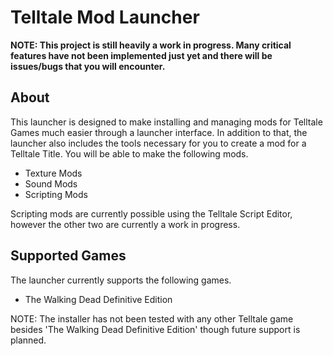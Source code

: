 # Telltale Mod Launcher

**NOTE: This project is still heavily a work in progress. Many critical features have not been implemented just yet and there will be issues/bugs that you will encounter.**

## About
This launcher is designed to make installing and managing mods for Telltale Games much easier through a launcher interface. In addition to that, the launcher also includes the tools necessary for you to create a mod for a Telltale Title. You will be able to make the following mods.
- Texture Mods
- Sound Mods
- Scripting Mods

Scripting mods are currently possible using the Telltale Script Editor, however the other two are currently a work in progress.

## Supported Games
The launcher currently supports the following games.
- The Walking Dead Definitive Edition

NOTE: The installer has not been tested with any other Telltale game besides 'The Walking Dead Definitive Edition' though future support is planned.
